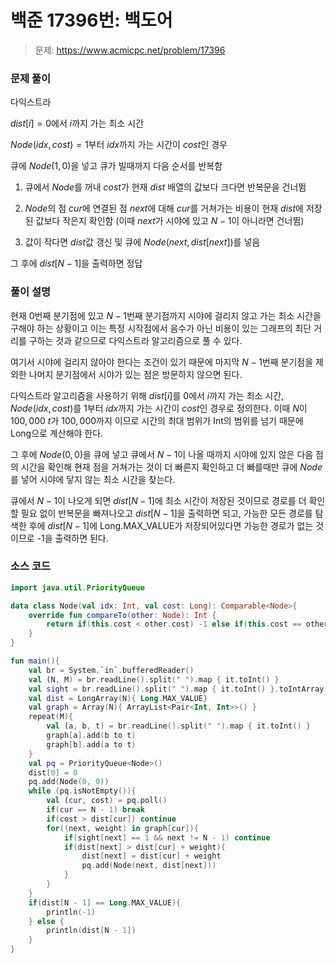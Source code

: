 # 백준 17396번: 백도어

> 문제: https://www.acmicpc.net/problem/17396

### 문제 풀이

다익스트라

$dist[i] = 0$에서 $i$까지 가는 최소 시간

$Node(idx, cost) = 1$부터 $idx$까지 가는 시간이 $cost$인 경우

큐에 $Node(1, 0)$을 넣고 큐가 빌때까지 다음 순서를 반복함

1. 큐에서 $Node$를 꺼내 $cost$가 현재 $dist$ 배열의 값보다 크다면 반복문을 건너뜀

2. $Node$의 점 $cur$에 연결된 점 $next$에 대해 $cur$를 거쳐가는 비용이 현재 $dist$에 저장된 값보다 작은지 확인함 $($이때 $next$가 시야에 있고 $N - 1$이 아니라면 건너뜀$)$

3. 값이 작다면 $dist$값 갱신 및 큐에 $Node(next, dist[next])$를 넣음

그 후에 $dist[N - 1]$을 출력하면 정답

### 풀이 설명

현재 $0$번째 분기점에 있고 $N - 1$번째 분기점까지 시야에 걸리지 않고 가는 최소 시간을 구해야 하는 상황이고 이는 특정 시작점에서 음수가 아닌 비용이 있는 그래프의 최단 거리를 구하는 것과 같으므로 다익스트라 알고리즘으로 풀 수 있다.

여기서 시야에 걸리지 않아야 한다는 조건이 있기 때문에 마지막 $N - 1$번째 분기점을 제외한 나머지 분기점에서 시야가 있는 점은 방문하지 않으면 된다.

다익스트라 알고리즘을 사용하기 위해 $dist[i]$를 $0$에서 $i$까지 가는 최소 시간, $Node(idx, cost)$를 $1$부터 $idx$까지 가는 시간이 $cost$인 경우로 정의한다. 이때 $N$이 $100,000$ $t$가 $100,000$까지 이므로 시간의 최대 범위가 Int의 범위를 넘기 때문에 Long으로 계산해야 한다.

그 후에 $Node(0, 0)$을 큐에 넣고 큐에서 $N - 1$이 나올 때까지 시야에 있지 않은 다음 점의 시간을 확인해 현재 점을 거쳐가는 것이 더 빠른지 확인하고 더 빠를때만 큐에 $Node$를 넣어 시야에 닿지 않는 최소 시간을 찾는다.

큐에서 $N - 1$이 나오게 되면 $dist[N - 1]$에 최소 시간이 저장된 것이므로 경로를 더 확인할 필요 없이 반복문을 빠져나오고 $dist[N - 1]$을 출력하면 되고, 가능한 모든 경로를 탐색한 후에 $dist[N - 1]$에 Long.MAX_VALUE가 저장되어있다면 가능한 경로가 없는 것이므로 -1을 출력하면 된다.

### 소스 코드
```kotlin
import java.util.PriorityQueue

data class Node(val idx: Int, val cost: Long): Comparable<Node>{
    override fun compareTo(other: Node): Int {
        return if(this.cost < other.cost) -1 else if(this.cost == other.cost) 0 else 1
    }
}

fun main(){
    val br = System.`in`.bufferedReader()
    val (N, M) = br.readLine().split(" ").map { it.toInt() }
    val sight = br.readLine().split(" ").map { it.toInt() }.toIntArray()
    val dist = LongArray(N){ Long.MAX_VALUE}
    val graph = Array(N){ ArrayList<Pair<Int, Int>>() }
    repeat(M){
        val (a, b, t) = br.readLine().split(" ").map { it.toInt() }
        graph[a].add(b to t)
        graph[b].add(a to t)
    }
    val pq = PriorityQueue<Node>()
    dist[0] = 0
    pq.add(Node(0, 0))
    while (pq.isNotEmpty()){
        val (cur, cost) = pq.poll()
        if(cur == N - 1) break
        if(cost > dist[cur]) continue
        for((next, weight) in graph[cur]){
            if(sight[next] == 1 && next != N - 1) continue
            if(dist[next] > dist[cur] + weight){
                dist[next] = dist[cur] + weight
                pq.add(Node(next, dist[next]))
            }
        }
    }
    if(dist[N - 1] == Long.MAX_VALUE){
        println(-1)
    } else {
        println(dist[N - 1])
    }
}
```